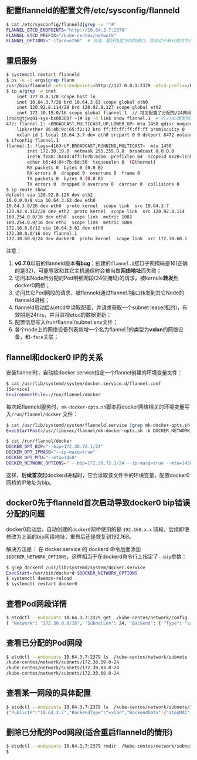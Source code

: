 ## 配置flanneld的配置文件/etc/sysconfig/flanneld

``` bash
$ cat /etc/sysconfig/flanneld|grep -v '^#'
FLANNEL_ETCD_ENDPOINTS="http://10.64.3.7:2379"
FLANNEL_ETCD_PREFIX="/kube-centos/network"
FLANNEL_OPTIONS="-iface=eth0"  # 可选，最好指定为内网接口，否则对于默认路由为外网的IDC机器，flanneld使用公网的接口通信；
```

## 重启服务

``` bash
$ systemctl restart flanneld
$ ps -e -o args|grep flann
/usr/bin/flanneld -etcd-endpoints=http://127.0.0.1:2379 -etcd-prefix=/kube-centos/network
$ ip a|grep -w inet
    inet 127.0.0.1/8 scope host lo
    inet 10.64.3.7/26 brd 10.64.3.63 scope global eth0
    inet 120.92.8.114/28 brd 120.92.8.127 scope global eth2
    inet 172.30.19.0/16 scope global flannel.1  // 可见配置了分配的/24网段的地址
[root@tjwq01-sys-bs003007 ~]# ip -d link show flannel.1  # vlxlan类型网络设备，和-iface关联；
472: flannel.1: <BROADCAST,MULTICAST,UP,LOWER_UP> mtu 1450 qdisc noqueue state UNKNOWN mode DEFAULT
    link/ether 86:4b:9c:65:f2:12 brd ff:ff:ff:ff:ff:ff promiscuity 0
    vxlan id 1 local 10.64.3.7 dev eth0 srcport 0 0 dstport 8472 nolearning ageing 300 addrgenmode eui64
$ ifconfig flannel.1
flannel.1: flags=4163<UP,BROADCAST,RUNNING,MULTICAST>  mtu 1450
        inet 172.30.19.0  netmask 255.255.0.0  broadcast 0.0.0.0
        inet6 fe80::b44d:4ff:fe7b:6d56  prefixlen 64  scopeid 0x20<link>
        ether b6:4d:04:7b:6d:56  txqueuelen 0  (Ethernet)
        RX packets 0  bytes 0 (0.0 B)
        RX errors 0  dropped 0  overruns 0  frame 0
        TX packets 0  bytes 0 (0.0 B)
        TX errors 0  dropped 8 overruns 0  carrier 0  collisions 0
$ ip route show
default via 120.92.8.126 dev eth2
10.0.0.0/8 via 10.64.3.62 dev eth0
10.64.3.0/26 dev eth0  proto kernel  scope link  src 10.64.3.7
120.92.8.112/28 dev eth2  proto kernel  scope link  src 120.92.8.114
169.254.0.0/16 dev eth0  scope link  metric 1002
169.254.0.0/16 dev eth2  scope link  metric 1004
172.16.0.0/12 via 10.64.3.62 dev eth0
172.30.0.0/16 dev flannel.1
172.30.60.0/24 dev docker0  proto kernel  scope link  src 172.30.60.1
```

注意：

1. **v0.7.0**以前的flanneld版本**有bug**：创建的`flannel.1`接口子网掩码是16(正确的是32)，可能导致和其它主机通信时会被当做**网络地址**而失败；
1. 访问本Node所分配的Pod明细网段(24位掩码)的请求，被kernele**转发**到docker0网桥；
1. 访问其它Pod网段的请求，被flanneld通过flannel.1接口转发到其它Node的flanneld进程；
1. flanneld启动后从etcd中读取配置，并请求获取一个subnet lease(租约)，有效期是24hrs，并且监视etcd的数据更新；
1. 配置信息写入/run/flannel/subnet.env文件；
1. 各个node上的网络设备列表新增一个名为flannel.1的类型为**vxlan**的网络设备，和`-face`关联；

## flannel和docker0 IP的关系

安装flannel时，自动给docker service指定一个flannel创建的环境变量文件：

``` bash
$ cat /usr/lib/systemd/system/docker.service.d/flannel.conf
[Service]
EnvironmentFile=-/run/flannel/docker
```

每次起flanneld服务时，`mk-docker-opts.sh`脚本将docker网络相关的环境变量写入`/run/flannel/docker` 文件：

``` bash
$ cat /usr/lib/systemd/system/flanneld.service |grep mk-docker-opts.sh
ExecStartPost=/usr/libexec/flannel/mk-docker-opts.sh -k DOCKER_NETWORK_OPTIONS -d /run/flannel/docker

$ cat /run/flannel/docker
DOCKER_OPT_BIP="--bip=172.30.72.1/24"
DOCKER_OPT_IPMASQ="--ip-masq=true"
DOCKER_OPT_MTU="--mtu=1450"
DOCKER_NETWORK_OPTIONS=" --bip=172.30.72.1/24 --ip-masq=true --mtu=1450 "
```

这样，**后续首次**起dockerd进程时，它会读取该文件中的环境变量，配置docker0网桥的IP地址为bip。

## docker0先于flanneld首次启动导致docker0 bip错误分配的问题

docker0启动后，自动创建的`docker0`网桥使用的是 `192.168.x.x` 网段，后续即使修改为上面的bip网段地址，重启后还是恢复到192.168。

解决方法是：
在 docker.service 的 dockerd 命令后面添加 `$DOCKER_NETWORK_OPTIONS`，这样相当于在dockerd命令行上指定了`--bip`参数：

``` bash
$ grep dockerd /usr/lib/systemd/system/docker.service
ExecStart=/usr/bin/dockerd $DOCKER_NETWORK_OPTIONS
$ systemctl daemon-reload
$ systemctl restart docker0
```

## 查看Pod网段详情

``` bash
$ etcdctl --endpoints 10.64.3.7:2379 get  /kube-centos/network/config
{ "Network": "172.30.0.0/16", "SubnetLen": 24, "Backend": { "Type": "vxlan" } }
```

## 查看已分配的Pod网段

``` bash
$ etcdctl --endpoints 10.64.3.7:2379 ls  /kube-centos/network/subnets
/kube-centos/network/subnets/172.30.19.0-24
/kube-centos/network/subnets/172.30.83.0-24
/kube-centos/network/subnets/172.30.60.0-24
```

## 查看某一网段的具体配置

``` bash
$ etcdctl --endpoints 10.64.3.7:2379 ls  /kube-centos/network/subnets/172.30.19.0-24
{"PublicIP":"10.64.3.7","BackendType":"vxlan","BackendData":{"VtepMAC":"d6:51:2e:80:5c:69"}}
```


## 删除已分配的Pod网段(适合重启flanneld的情形)

``` bash
$ etcdctl --endpoints 10.64.3.7:2379 rmdir  /kube-centos/network/subnets/172.30.38.0-24
$
```